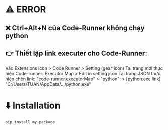
# ⚠️ ERROR

## ❌ Ctrl+Alt+N của Code-Runner không chạy python

## 👉 Thiết lập link executer cho Code-Runner:

Vào Extensions icon > Code Runner > Setting (gear icon) 
Tại trang mới thực hiện Code-runner: Executor Map > Edit in setting json
Tại trang JSON thực hiện chèn link: "code-runner.executorMap" > "python": 
      > [python.exe link] "C:/Users/TUAN/AppData/.../python.exe"

# ⬇️ Installation

```bash
pip install my-package
```
